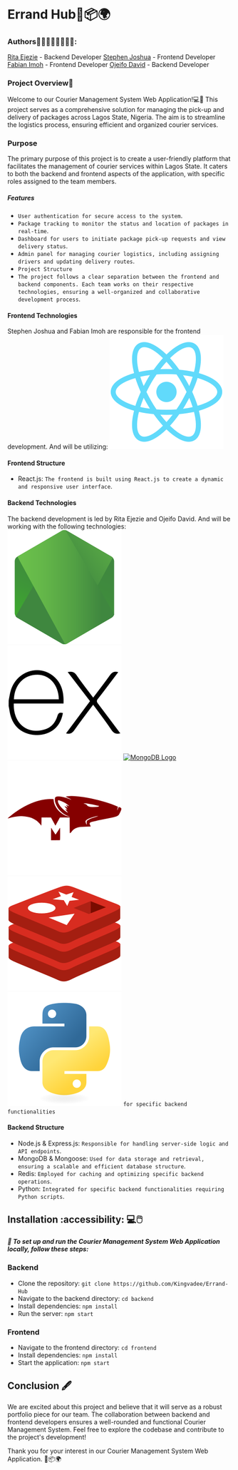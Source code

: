 # Errand Hub🚚📦🌍
### Authors👩‍💻👨‍💻👩‍💻👨‍💻:
[Rita Ejezie](https://github.com/Rita2024) - Backend Developer
[Stephen Joshua](https://github.com/Joshpee22) - Frontend Developer
[Fabian Imoh](https://github.com/Fabianphilip) - Frontend Developer
[Ojeifo David](https://github.com/Kingvadee) - Backend Developer

### Project Overview📃
Welcome to our Courier Management System Web Application!💻🚀
This project serves as a comprehensive solution for managing the pick-up and delivery of packages across Lagos State, Nigeria. The aim is to streamline the logistics process, ensuring efficient and organized courier services.

### Purpose
The primary purpose of this project is to create a user-friendly platform that facilitates the management of courier services within Lagos State. It caters to both the backend and frontend aspects of the application, with specific roles assigned to the team members.

##### Features
- `User authentication for secure access to the system`.
- `Package tracking to monitor the status and location of packages in real-time`.
- `Dashboard for users to initiate package pick-up requests and view delivery status`.
- `Admin panel for managing courier logistics, including assigning drivers and updating delivery routes`.
- `Project Structure`
- `The project follows a clear separation between the frontend and backend components. Each team works on their respective technologies, ensuring a well-organized and collaborative development process`.


#### Frontend Technologies
Stephen Joshua and Fabian Imoh are responsible for the frontend development. And will be utilizing:
[![React.js Logo](https://raw.githubusercontent.com/devicons/devicon/master/icons/react/react-original.svg)](https://reactjs.org/)
#### Frontend Structure
- React.js: `The frontend is built using React.js to create a dynamic and responsive user interface`.
  
#### Backend Technologies
The backend development is led by Rita Ejezie and Ojeifo David. And will be working with the following technologies:
[![Node.js Logo](https://raw.githubusercontent.com/devicons/devicon/master/icons/nodejs/nodejs-original.svg)](https://nodejs.org/)
[![Express.js Logo](https://raw.githubusercontent.com/devicons/devicon/master/icons/express/express-original.svg)](https://expressjs.com/)
[![MongoDB Logo](https://webassets.mongodb.com/_com_assets/cms/mongodb_logo1-76twgcu2dm.png)](https://www.mongodb.com/)
![Mongoose Logo](https://raw.githubusercontent.com/devicons/devicon/master/icons/mongoose/mongoose-original.svg)
![Redis Logo](https://raw.githubusercontent.com/devicons/devicon/master/icons/redis/redis-original.svg)
![Python Logo](https://raw.githubusercontent.com/devicons/devicon/master/icons/python/python-original.svg) `for specific backend functionalities`
#### Backend Structure
- Node.js & Express.js: `Responsible for handling server-side logic and API endpoints`.
- MongoDB & Mongoose: `Used for data storage and retrieval, ensuring a scalable and efficient database structure`.
- Redis: `Employed for caching and optimizing specific backend operations`.
- Python: `Integrated for specific backend functionalities requiring Python scripts`.

## Installation :accessibility: 💻🖱️
##### 🧰 To set up and run the Courier Management System Web Application locally, follow these steps:
### Backend
- Clone the repository: `git clone https://github.com/Kingvadee/Errand-Hub`
- Navigate to the backend directory: `cd backend`
- Install dependencies: `npm install`
- Run the server: `npm start`
### Frontend
- Navigate to the frontend directory: `cd frontend`
- Install dependencies: `npm install`
- Start the application: `npm start`

## Conclusion 🖋️
We are excited about this project and believe that it will serve as a robust portfolio piece for our team. The collaboration between backend and frontend developers ensures a well-rounded and functional Courier Management System. Feel free to explore the codebase and contribute to the project's development!

Thank you for your interest in our Courier Management System Web Application. 🚚📦🌍
